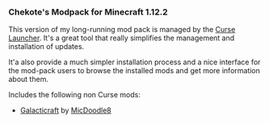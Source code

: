 ### Chekote's Modpack for Minecraft 1.12.2

This version of my long-running mod pack is managed by the [Curse Launcher](https://mods.curse.com/client). It's a great tool that really simplifies the management and installation of updates.

It'a also provide a much simpler installation process and a nice interface for the mod-pack users to browse the installed mods and get more information about them.

Includes the following non Curse mods:

* [Galacticraft](https://micdoodle8.com/mods/galacticraft) by [MicDoodle8](https://www.patreon.com/micdoodle8)
